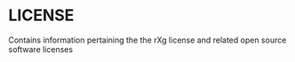 # LICENSE
Contains information pertaining the the rXg license and related open source software licenses
